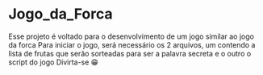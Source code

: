 # Jogo_da_Forca
  
  Esse projeto é voltado para o desenvolvimento de um jogo similar ao jogo da forca
  Para iniciar o jogo, será necessário os 2 arquivos, um contendo a lista de frutas que serão sorteadas para ser a palavra secreta e o outro o script do jogo
  Divirta-se 😁 
